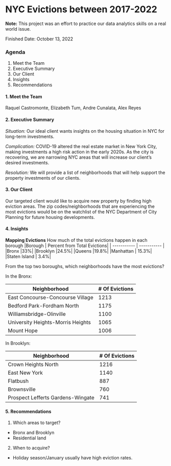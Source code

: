 # NYC Evictions between 2017-2022

**Note:** This project was an effort to practice our data analytics skills on a real world issue. 

Finished Date: October 13, 2022

### Agenda
1. Meet the Team
2. Executive Summary
3. Our Client
4. Insights
5. Recommendations

#### 1. Meet the Team
Raquel Castromonte, Elizabeth Tum, Andre Cunalata, Alex Reyes

#### 2. Executive Summary
*Situation:*
Our ideal client wants insights on the housing situation in NYC for long-term investments.

*Complication:*
COVID-19 altered the real estate market in New York City, making investments a high risk action in the early 2020s. As the city is recovering, we are narrowing NYC areas that will increase our client’s desired investments.

*Resolution:*
We will provide a list of neighborhoods that will help support the property investments of our clients.

#### 3. Our Client

Our targeted client would like to acquire new property by finding high eviction areas. The zip codes/neighborhoods that are experiencing the most evictions would be on the watchlist of the NYC Department of City Planning for future housing developments. 

#### 4. Insights

**Mapping Evictions**
How much of the total evictions happen in each borough
|Borough | Percent from Total Evictions|
| ----------- | ----------- |
|Bronx			|33%|
|Brooklyn			|24.5%|
|Queens			|19.8%|
|Manhattan		|	15.3%|
|Staten Island	|	3.4%|

From the top two boroughs, which neighborhoods have the most evictions?

In the Bronx:

|Neighborhood | # Of Evictions|
| ----------- | ----------- |
|East Concourse-Concourse Village     		|1213|
|Bedford Park-Fordham North           		|1175|
|Williamsbridge-Olinville             		|1100|
|University Heights-Morris Heights    		|1065|
|Mount Hope                           		|1006|

In Brooklyn:

|Neighborhood | # Of Evictions|
| ----------- | ----------- |
|Crown Heights North                  			|1216|
|East New York                        			|1140|
|Flatbush                              			|887|
|Brownsville                           			|760|
|Prospect Lefferts Gardens-Wingate     		  |741|


#### 5. Recommendations

1. Which areas to target?
- Bronx and Brooklyn
- Residential land
2. When to acquire?
- Holiday season/January usually have high eviction rates.

